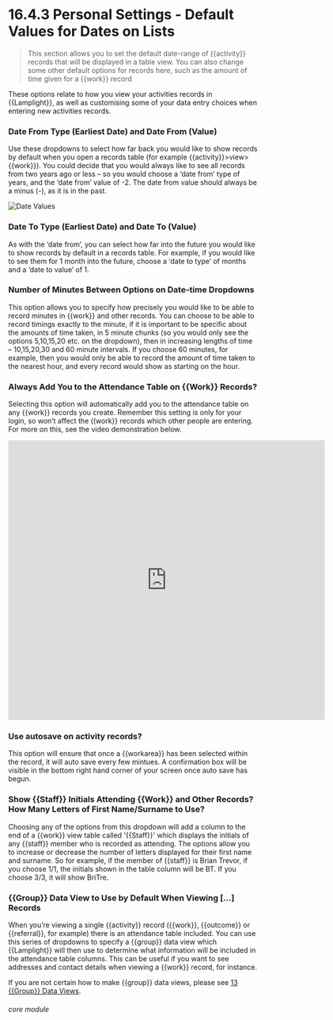# 16.4.3 <i class="fas fa-tools"></i> Personal Settings - Default Values for Dates on Lists

> This section allows you to set the default date-range of {{activity}} records that will be displayed in a table view. You can also change some other default options for records here, such as the amount of time given for a {{work}} record



These options relate to how you view your activities records in {{Lamplight}}, as well as customising some of your data entry choices when entering new activities records.

### Date From Type (Earliest Date) and Date From (Value)

   Use these dropdowns to select how far back you would like to show records by default when you open a records table (for example {{activity}}>view>{{work}}). You could decide that you would always like to see all records from two years ago or less – so you would choose a ‘date from’ type of years, and the ‘date from’ value of -2. The date from value should always be a minus (-), as it is in the past.

   ![Date Values](16.4.3a.png)

### Date To Type (Earliest Date) and Date To (Value)

   As with the ‘date from’, you can select how far into the future you would like to show records by default in a records table. For example, if you would like to see them for 1 month into the future, choose a ‘date to type’ of months and a ‘date to value’ of 1. 

### Number of Minutes Between Options on Date-time Dropdowns

   This option allows you to specify how precisely you would like to be able to record minutes in {{work}} and other records. You can choose to be able to record timings exactly to the minute, if it is important to be specific about the amounts of time taken, in 5 minute chunks (so you would only see the options 5,10,15,20 etc. on the dropdown), then in increasing lengths of time – 10,15,20,30 and 60 minute intervals. If you choose 60 minutes, for example, then you would only be able to record the amount of time taken to the nearest hour, and every record would show as starting on the hour.

### Always Add You to the Attendance Table on {{Work}} Records?

   Selecting this option will automatically add you to the attendance table on any {{work}} records you create. Remember this setting is only for your login, so won’t affect the ((work}} records which other people are entering. For more on this, see the video demonstration below.
   
   <iframe src="https://player.vimeo.com/video/279243646" width="640" height="564" frameborder="0" allow="autoplay; fullscreen" allowfullscreen></iframe>

### Use autosave on activity records?

   This option will ensure that once a {{workarea}} has been selected within the record, it will auto save every few mintues. A confirmation box will be visible in the bottom right hand corner of your screen once auto save has begun.

### Show {{Staff}} Initials Attending {{Work}} and Other Records? How Many Letters of First Name/Surname to Use?

   Choosing any of the options from this dropdown will add a column to the end of a {{work}} view table called '{{Staff}}' which displays the initials of any {{staff}} member who is recorded as attending. The options allow you to increase or decrease the number of letters displayed for their first name and surname. So for example, if the member of {{staff}} is Brian Trevor, if you choose 1/1, the initials shown in the table column will be BT. If you choose 3/3, it will show BriTre.

### {{Group}} Data View to Use by Default When Viewing […] Records

   When you’re viewing a single {{activity}} record ({{work}}, {{outcome}} or {{referral}}, for example) there is an attendance table included. You can use this series of dropdowns to specify a {{group}} data view which {{Lamplight}} will then use to determine what information will be included in the attendance table columns. This can be useful if you want to see addresses and contact details when viewing a {{work}} record, for instance. 

   If you are not certain how to make {{group}} data views, please see [13 {{Group}} Data Views](/help;/index/13).
   
  
   

###### core module
